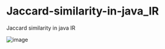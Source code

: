 # Jaccard-similarity-in-java_IR
Jaccard similarity in java IR

![image](https://user-images.githubusercontent.com/63863517/230491673-902552d7-1b43-4e64-bc95-6ca6cc8a08a0.png)

